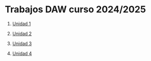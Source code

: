 # Trabajos DAW curso 2024/2025

1. [Unidad 1](https://github.com/RamonVinuales/Trabajo_DAW/blob/main/UD1%3AMarkdown%20y%20Github/Index.md)

2. [Unidad 2]()

3. [Unidad 3]()

4. [Unidad 4]()
